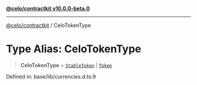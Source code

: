 [**@celo/contractkit v10.0.0-beta.0**](../README.md)

***

[@celo/contractkit](../globals.md) / CeloTokenType

# Type Alias: CeloTokenType

> **CeloTokenType** = [`StableToken`](../enumerations/StableToken.md) \| [`Token`](../enumerations/Token.md)

Defined in: base/lib/currencies.d.ts:9
